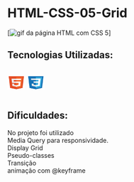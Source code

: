 # HTML-CSS-05-Grid
[<img src="src/HTML-CSS-05.gif" alt="gif da página HTML com CSS 5">]
## Tecnologias Utilizadas:
<div style="display: inline_block"><br>
  <img align="center" alt="HTML" height="30" width="40" src="https://raw.githubusercontent.com/devicons/devicon/master/icons/html5/html5-original.svg">
  <img align="center" alt="CSS" height="30" width="40" src="https://raw.githubusercontent.com/devicons/devicon/master/icons/css3/css3-original.svg">
</div><br>

## Dificuldades:
No projeto foi utilizado<br>
Media Query para responsividade.<br>
Display Grid<br>
Pseudo-classes<br>
Transição<br>
animação com @keyframe <br>
